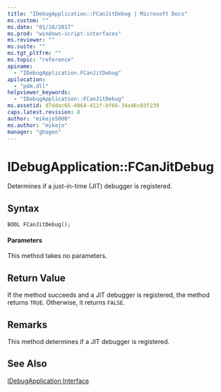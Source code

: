 ```yaml
---
title: "IDebugApplication::FCanJitDebug | Microsoft Docs"
ms.custom: ""
ms.date: "01/18/2017"
ms.prod: "windows-script-interfaces"
ms.reviewer: ""
ms.suite: ""
ms.tgt_pltfrm: ""
ms.topic: "reference"
apiname: 
  - "IDebugApplication.FCanJitDebug"
apilocation: 
  - "pdm.dll"
helpviewer_keywords: 
  - "IDebugApplication::FCanJitDebug"
ms.assetid: d7ddac65-4864-411f-bf66-34a46c03f239
caps.latest.revision: 8
author: "mikejo5000"
ms.author: "mikejo"
manager: "ghogen"
---
```

# IDebugApplication::FCanJitDebug
Determines if a just-in-time (JIT) debugger is registered.  
  
## Syntax  
  
```  
BOOL FCanJitDebug();  
```  
  
#### Parameters  
 This method takes no parameters.  
  
## Return Value  
 If the method succeeds and a JIT debugger is registered, the method returns `TRUE`. Otherwise, it returns `FALSE`.  
  
## Remarks  
 This method determines if a JIT debugger is registered.  
  
## See Also  
 [IDebugApplication Interface](../../winscript/reference/idebugapplication-interface.md)